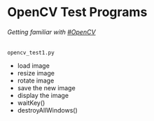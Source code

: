 # OpenCV Test Programs
###### Getting familiar with <a href="https://opencv.org/">#OpenCV</a>

`opencv_test1.py` 

- load image
- resize image
- rotate image
- save the new image
- display the image
- waitKey()
- destroyAllWindows()
